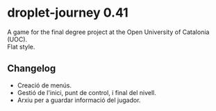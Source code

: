 # droplet-journey 0.41
A game for the final degree project at the Open University of Catalonia (UOC). \
Flat style.

## Changelog
- Creació de menús.
- Gestió de l'inici, punt de control, i final del nivell.
- Arxiu per a guardar informació del jugador.
